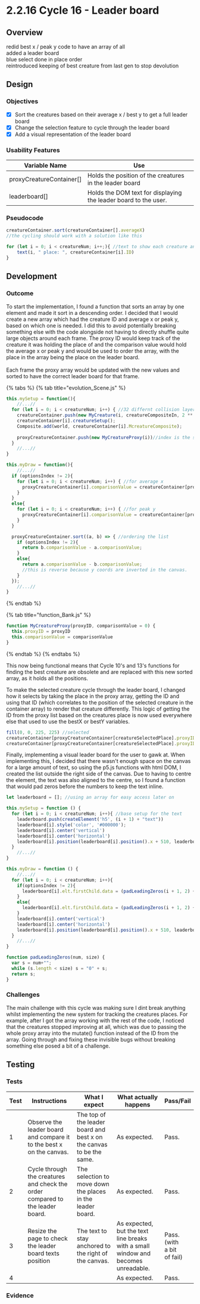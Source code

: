 # 2.2.16 Cycle 16 - Leader board

## Overview

redid best x / peak y code to have an array of all\
added a leader board\
blue select done in place order\
reintroduced keeping of best creature from last gen to stop devolution

## Design

### Objectives&#x20;

* [x] Sort the creatures based on their average x / best y to get a full leader board
* [x] Change the selection feature to cycle through the leader board
* [x] Add a visual representation of the leader board

### Usability Features

| Variable Name             | Use                                                             |
| ------------------------- | --------------------------------------------------------------- |
| proxyCreatureContainer\[] | Holds the position of the creatures in the leader board         |
| leaderboard\[]            | Holds the DOM text for displaying the leader board to the user. |

### Pseudocode

```javascript
creatureContainer.sort(creatureContainer[].averageX)
//the cycling should work with a solution like this

for (let i = 0; i < creatureNum; i++;){ //text to show each creature and its place
    text(i, " place: ", creatureContainer[i].ID)
}
```

## Development

### Outcome

To start the implementation, I found a function that sorts an array by one element and made it sort in a descending order. I decided that I would create a new array which had the creature ID and average x or peak y, based on which one is needed. I did this to avoid potentially breaking something else with the code alongside not having to directly shuffle quite large objects around each frame. The proxy ID would keep track of the creature it was holding the place of and the comparison value would hold the average x or peak y and would be used to order the array, with the place in the array being the place on the leader board.\
\
Each frame the proxy array would be updated with the new values and sorted to have the correct leader board for that frame.

{% tabs %}
{% tab title="evolution_Scene.js" %}
```javascript
this.mySetup = function(){
    //...//
  for (let i = 0; i < creatureNum; i++) { //32 differnt collision layers is max due to bitmask, so thats 32 different creature limit
    creatureContainer.push(new MyCreature(i, creatureCompositeIn, 2 ** i))
    creatureContainer[i].creatureSetup();
    Composite.add(world, creatureContainer[i].McreatureComposite);
  
    proxyCreatureContainer.push(new MyCreatureProxy(i))//index is the same as the ID
  }
    //...//
}

this.myDraw = function(){
    //...//
  if (optionsIndex != 2){
    for (let i = 0; i < creatureNum; i++) { //for average x
      proxyCreatureContainer[i].comparisonValue = creatureContainer[proxyCreatureContainer[i].proxyID].averageX;
    }
  }
  else{
    for (let i = 0; i < creatureNum; i++) { //for peak y
      proxyCreatureContainer[i].comparisonValue = creatureContainer[proxyCreatureContainer[i].proxyID].bestY;
    }
  }

  proxyCreatureContainer.sort((a, b) => { //ordering the list
    if (optionsIndex != 2){
      return b.comparisonValue - a.comparisonValue;
    }
    else{
      return a.comparisonValue - b.comparisonValue;
      //this is reverse because y coords are inverted in the canvas.
    }
  });
    //...//
}
```
{% endtab %}

{% tab title="function_Bank.js" %}
```javascript
function MyCreatureProxy(proxyID, comparisonValue = 0) {
  this.proxyID = proxyID
  this.comparisonValue = comparisonValue
}
```
{% endtab %}
{% endtabs %}

This now being functional means that Cycle 10's and 13's functions for finding the best creature are obsolete and are replaced with this new sorted array, as it holds all the positions.

To make the selected creature cycle through the leader board, I changed how it selects by taking the place in the proxy array, getting the ID and using that ID (which correlates to the position of the selected creature in the container array) to render that creature differently. This logic of getting the ID from the proxy list based on the creatures place is now used everywhere else that used to use the bestX or bestY variables.

```javascript
fill(0, 0, 225, 225) //selected
creatureContainer[proxyCreatureContainer[creatureSelectedPlace].proxyID].show()
creatureContainer[proxyCreatureContainer[creatureSelectedPlace].proxyID].think(currentTimeScale);
```

Finally, implementing a visual leader board for the user to gawk at. When implementing this, I decided that there wasn't enough space on the canvas for a large amount of text, so using the p5.js functions with html DOM, I created the list outside the right side of the canvas. Due to having to centre the element, the text was also aligned to the centre, so I found a function that would pad zeros before the numbers to keep the text inline.

```javascript
let leaderboard = []; //using an array for easy access later on

this.mySetup = function () {
  for (let i = 0; i < creatureNum; i++){ //base setup for the text
    leaderboard.push(createElement('h5', (i + 1) + "text"))
    leaderboard[i].style('color', '#000000');
    leaderboard[i].center('vertical')
    leaderboard[i].center('horizontal')
    leaderboard[i].position(leaderboard[i].position().x + 510, leaderboard[i].position().y - (390 - 20 * i))
  }
    //...//
}

this.myDraw = function () {
    //...//
  for (let i = 0; i < creatureNum; i++){
    if(optionsIndex != 2){
      leaderboard[i].elt.firstChild.data = (padLeadingZeros(i + 1, 2) + ", Creature: " + padLeadingZeros((proxyCreatureContainer[i].proxyID + 1), 2) + ", At: "  + padLeadingZeros(parseInt(creatureContainer[proxyCreatureContainer[i].proxyID].averageX - startingPos), 4))
    }
    else{
      leaderboard[i].elt.firstChild.data = (padLeadingZeros(i + 1, 2) + ", Creature: " + padLeadingZeros((proxyCreatureContainer[i].proxyID + 1), 2) + ", At: "  + padLeadingZeros(parseInt((proxyCreatureContainer[i].comparisonValue * -1) + 800), 4))
    }
    leaderboard[i].center('vertical')
    leaderboard[i].center('horizontal')
    leaderboard[i].position(leaderboard[i].position().x + 510, leaderboard[i].position().y - (390 - 20 * i))
  }
    //...//
}

function padLeadingZeros(num, size) {
  var s = num+"";
  while (s.length < size) s = "0" + s;
  return s;
}
```

### Challenges

The main challenge with this cycle was making sure I dint break anything whilst implementing the new system for tracking the creatures places. For example, after I got the array working with the rest of the code, I noticed that the creatures stopped improving at all, which was due to passing the whole proxy array into the mutate() function instead of the ID from the array. Going through and fixing these invisible bugs without breaking something else posed a bit of a challenge.

## Testing

### Tests

| Test | Instructions                                                                  | What I expect                                                        | What actually happens                                                             | Pass/Fail                                    |
| ---- | ----------------------------------------------------------------------------- | -------------------------------------------------------------------- | --------------------------------------------------------------------------------- | -------------------------------------------- |
| 1    | Observe the leader board and compare it to the best x on the canvas.          | The top of the leader board and best x on the canvas to be the same. | As expected.                                                                      | Pass.                                        |
| 2    | Cycle through the creatures and check the order compared to the leader board. | The selection to move down the places in the leader board.           | As expected.                                                                      | Pass.                                        |
| 3    | Resize the page to check the leader board texts position                      | The text to stay anchored to the right of the canvas.                | As expected, but the text line breaks with a small window and becomes unreadable. | <p>Pass. <br>(with<br>a bit <br>of fail)</p> |
| 4    |                                                                               |                                                                      | As expected.                                                                      | Pass.                                        |

### Evidence


